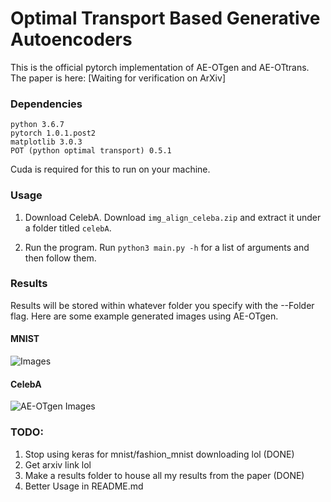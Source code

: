 # Optimal Transport Based Generative Autoencoders

This is the official pytorch implementation of AE-OTgen and AE-OTtrans. The 
paper is here: [Waiting for verification on ArXiv]

### Dependencies

```
python 3.6.7
pytorch 1.0.1.post2
matplotlib 3.0.3
POT (python optimal transport) 0.5.1
```

Cuda is required for this to run on your machine.

### Usage

1. Download CelebA.
Download ```img_align_celeba.zip``` and extract it under a folder titled 
```celebA```.

2. Run the program.
Run ```python3 main.py -h``` for a list of arguments and then follow them.

### Results
Results will be stored within whatever folder you specify with the --Folder 
flag. Here are some example generated images using AE-OTgen.

#### MNIST
![Images](images/generator_mnist.png)

#### CelebA
![AE-OTgen Images](images/generator.png)

### TODO:
1. Stop using keras for mnist/fashion_mnist downloading lol (DONE)
2. Get arxiv link lol
3. Make a results folder to house all my results from the paper (DONE)
4. Better Usage in README.md
